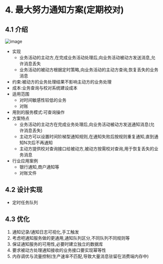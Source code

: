 # 4. 最大努力通知方案(定期校对)

## 4.1 介绍

![image](http://clsaa-distributed-transaction-img-bed-1252032169.cossh.myqcloud.com/%E6%9C%80%E5%A4%A7%E5%8A%AA%E5%8A%9B%E9%80%9A%E7%9F%A5%E5%9E%8B1.png)

- 实现
    - 业务活动的主动方,在完成业务活动处理后,向业务活动被动方发送消息,允许消息丢失
    - 业务活动的被动方根据定时策略,向业务活动的主动方查询,恢复丢失的业务消息
- 约束:被动方的业务处理结果不影响主动方的业务处理
- 成本:业务查询与校对系统建设成本
- 适用范围
    - 对时间敏感性较低的业务
    - 对账
- 用到的服务模式:可查询操作
- 方案特点
    - 业务活动的主动方在完成业务处理后,向业务活动被动方发送通知消息(允许消息丢失)
    - 主动方可以设置时间阶梯型通知规则,在通知失败后按规则重复通知,直到通知N次后不再通知
    - 主动方提供校对查询接口给被动方,被动方按需校对查询,用于恢复丢失的业务消息
- 行业应用案例
    - 银行通知,商户通知等
    - 对账文件

## 4.2 设计实现

- 定时任务队列

## 4.3 优化

1. 通知记录/通知日志可视化,手工触发
2. 考虑吧通知服务做的更通用,通知队列区分,不同队列不同规则等
3. 保证通知服务的可用性,必要时建立独立的数据库
4. 要求被动方处理通知接收的业务接口要实现幂等性
5. 内存调优与流量控制(生产速率不匹配,导致大量消息驻留在消费端内存中)